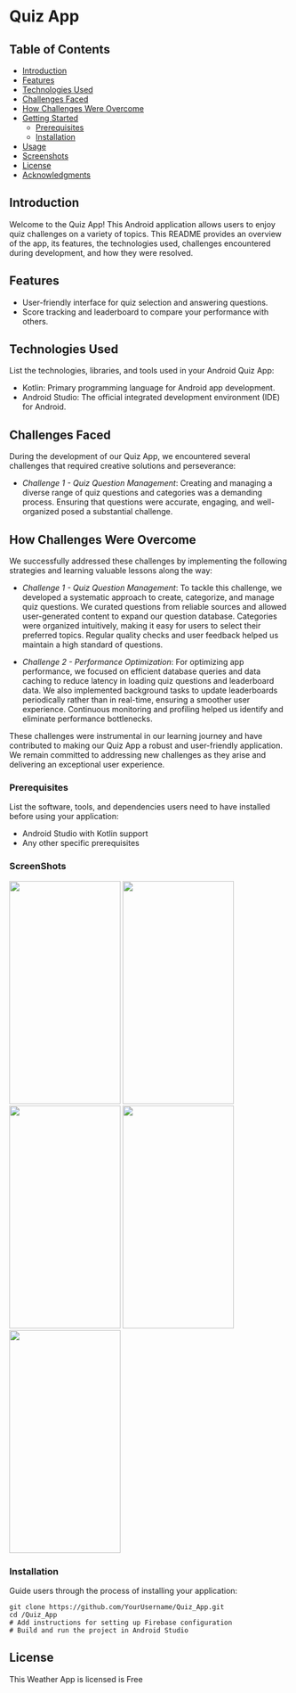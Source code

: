 # Quiz App
## Table of Contents

- [Introduction](#introduction)
- [Features](#features)
- [Technologies Used](#technologies-used)
- [Challenges Faced](#challenges-faced)
- [How Challenges Were Overcome](#how-challenges-were-overcome)
- [Getting Started](#getting-started)
  - [Prerequisites](#prerequisites)
  - [Installation](#installation)
- [Usage](#usage)
- [Screenshots](#screenshots)
- [License](#license)
- [Acknowledgments](#acknowledgments)

## Introduction

Welcome to the Quiz App! This Android application allows users to enjoy quiz challenges on a variety of topics. This README provides an overview of the app, its features, the technologies used, challenges encountered during development, and how they were resolved.

## Features

- User-friendly interface for quiz selection and answering questions.
- Score tracking and leaderboard to compare your performance with others.

## Technologies Used

List the technologies, libraries, and tools used in your Android Quiz App:

- Kotlin: Primary programming language for Android app development.
- Android Studio: The official integrated development environment (IDE) for Android.

## Challenges Faced

During the development of our Quiz App, we encountered several challenges that required creative solutions and perseverance:

- *Challenge 1 - Quiz Question Management*: Creating and managing a diverse range of quiz questions and categories was a demanding process. Ensuring that questions were accurate, engaging, and well-organized posed a substantial challenge.

## How Challenges Were Overcome

We successfully addressed these challenges by implementing the following strategies and learning valuable lessons along the way:

- *Challenge 1 - Quiz Question Management*: To tackle this challenge, we developed a systematic approach to create, categorize, and manage quiz questions. We curated questions from reliable sources and allowed user-generated content to expand our question database. Categories were organized intuitively, making it easy for users to select their preferred topics. Regular quality checks and user feedback helped us maintain a high standard of questions.

- *Challenge 2 - Performance Optimization*: For optimizing app performance, we focused on efficient database queries and data caching to reduce latency in loading quiz questions and leaderboard data. We also implemented background tasks to update leaderboards periodically rather than in real-time, ensuring a smoother user experience. Continuous monitoring and profiling helped us identify and eliminate performance bottlenecks.

These challenges were instrumental in our learning journey and have contributed to making our Quiz App a robust and user-friendly application. We remain committed to addressing new challenges as they arise and delivering an exceptional user experience.

### Prerequisites

List the software, tools, and dependencies users need to have installed before using your application:

- Android Studio with Kotlin support
- Any other specific prerequisites

### ScreenShots
<img src="https://github.com/Himanshu99252/Quizapp_Project/assets/98584579/dcf8b4a5-93ad-4b4f-bbd7-5b1f8782cf57" data-canonical-src="https://gyazo.com/eb5c5741b6a9a16c692170a41a49c858.png" width="200" height="400" />
<img src="https://github.com/Himanshu99252/Quizapp_Project/assets/98584579/8967031a-32d6-4a56-892e-e38a7ba69e5c" data-canonical-src="https://gyazo.com/eb5c5741b6a9a16c692170a41a49c858.png" width="200" height="400" />
<img src="https://github.com/Himanshu99252/Quizapp_Project/assets/98584579/67469ba6-9104-4691-b711-3e6a4fc43f94" data-canonical-src="https://gyazo.com/eb5c5741b6a9a16c692170a41a49c858.png" width="200" height="400" />
<img src="https://github.com/Himanshu99252/Quizapp_Project/assets/98584579/a6b8506d-1c5d-400e-91c3-dc79390a326f" data-canonical-src="https://gyazo.com/eb5c5741b6a9a16c692170a41a49c858.png" width="200" height="400" />
<img src="https://github.com/Himanshu99252/Quizapp_Project/assets/98584579/76946083-8ec9-4e10-947e-fb06a48da0e9" data-canonical-src="https://gyazo.com/eb5c5741b6a9a16c692170a41a49c858.png" width="200" height="400" />

### Installation

Guide users through the process of installing your application:

```shell
git clone https://github.com/YourUsername/Quiz_App.git
cd /Quiz_App
# Add instructions for setting up Firebase configuration
# Build and run the project in Android Studio
```

## License

This Weather App is licensed is Free
